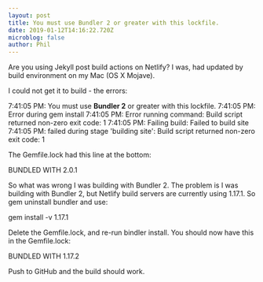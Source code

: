 ```yaml
---
layout: post
title: You must use Bundler 2 or greater with this lockfile.
date: 2019-01-12T14:16:22.720Z
microblog: false
author: Phil
---
```

Are you using Jekyll post build actions on Netlify? I was, had updated by build environment on my Mac (OS X Mojave). 

I could not get it to build - the errors:

7:41:05 PM: You must use **Bundler 2** or greater with this lockfile.
7:41:05 PM: Error during gem install
7:41:05 PM: Error running command: Build script returned non-zero exit code: 1
7:41:05 PM: Failing build: Failed to build site
7:41:05 PM: failed during stage 'building site': Build script returned non-zero exit code: 1

The Gemfile.lock had this line at the bottom:

BUNDLED WITH
   2.0.1

So what was wrong I was building with Bundler 2. The problem is I was building with Bundler 2, but Netlify build servers are currently using 1.17.1. So gem uninstall bundler and use:

gem install -v 1.17.1

Delete the Gemfile.lock, and re-run bindler install. You should now have this in the Gemfile.lock:

BUNDLED WITH
   1.17.2

Push to GitHub and the build should work.
